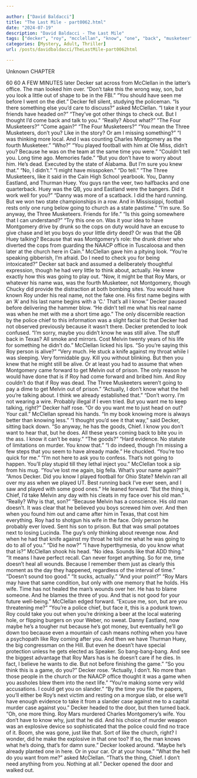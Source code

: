```yaml
---

author: ["David Baldacci"]
title: "The Last Mile - part0062.html"
date: "2024-07-19"
description: "David Baldacci - The Last Mile"
tags: ["decker", "roy", "mcclellan", "know", "one", "back", "musketeer", "like", "montgomery", "time", "going", "name", "melvin", "take", "three", "chief", "want", "man", "son", "thing", "played", "state", "huey", "church", "mar"]
categories: [Mystery, Adult, Thriller]
url: /posts/davidbaldacci/TheLastMile-part0062html

---
```



Unknown
CHAPTER
60
60
A FEW MINUTES later Decker sat across from McClellan in the latter’s office.
The man looked him over. “Don’t take this the wrong way, son, but you look a little out of shape to be in the FBI.”
“You should have seen me before I went on the diet.” Decker fell silent, studying the policeman.
“Is there something else you’d care to discuss?” asked McClellan. “I take it your friends have headed on?”
“They’ve got other things to check out. But I thought I’d come back and talk to you.”
“Really? About what?”
“The Four Musketeers?”
“Come again?”
“The Four Musketeers?”
“You mean the Three Musketeers, don’t you? Like in the story? Or am I missing something?”
“I was thinking more local. And I was counting Charles Montgomery as the fourth Musketeer.”
“Who?”
“You played football with him at Ole Miss, didn’t you? Because he was on the team at the same time you were.”
“Couldn’t tell you. Long time ago. Memories fade.”
“But you don’t have to worry about him. He’s dead. Executed by the state of Alabama. But I’m sure you knew that.”
“No, I didn’t.”
“I might have misspoken.”
“Do tell.”
“The Three Musketeers, like it said in the Cain High School yearbook. You, Danny Eastland, and Thurman Huey. You guys ran the veer, two halfbacks and one quarterback. Huey was the QB, you and Eastland were the bangers. Did it work well for you?”
“Danny was more of a scatback. I did the hard running. But we won two state championships in a row. And in Mississippi, football rests only one rung below going to church as a state pastime.”
“I’m sure. So anyway, the Three Musketeers. Friends for life.”
“Is this going somewhere that I can understand?”
“Try this one on. Was it your idea to have Montgomery drive by drunk so the cops on duty would have an excuse to give chase and let you boys do your little dirty deed? Or was that the QB Huey talking? Because that was Montgomery’s role: the drunk driver who diverted the cops from guarding the NAACP office in Tuscaloosa and then later at the church here in Cain.”
McClellan gave him a pitying look. “You’re speaking gibberish, I’m afraid. Do I need to check you for being intoxicated?”
Decker sat back and assumed a deliberately thoughtful expression, though he had very little to think about, actually. He knew exactly how this was going to play out.
“Now, it might be that Roy Mars, or whatever his name was, was the fourth Musketeer, not Montgomery, though Chucky did provide the distraction at both bombing sites. You would have known Roy under his real name, not the fake one. His first name begins with an ‘A’ and his last name begins with a ‘C.’ That’s all I know.” Decker paused before delivering the hammer blow. “He didn’t tell me what his real name was when he met with me a short time ago.”
The only discernible reaction by the police chief to this information was a slight facial tic that Decker had not observed previously because it wasn’t there.
Decker pretended to look confused. “I’m sorry, maybe you didn’t know he was still alive. The stuff back in Texas? All smoke and mirrors. Cost Melvin twenty years of his life for something he didn’t do.”
McClellan licked his lips. “So you’re saying this Roy person is alive?”
“Very much. He stuck a knife against my throat while I was sleeping. Very formidable guy. Kill you without blinking. But then you knew that he might still be alive. Or at least you had to assume that when Montgomery came forward to get Melvin out of prison. The only reason he would have done that is if Roy had come forward and bribed him. And Roy couldn’t do that if Roy was dead. The Three Muskeeters weren’t going to pay a dime to get Melvin out of prison.”
“Actually, I don’t know what the hell you’re talking about. I think we already established that.”
“Don’t worry. I’m not wearing a wire. Probably illegal if I even tried. But you want me to keep talking, right?” Decker half rose. “Or do you want me to just head on out? Your call.”
McClellan spread his hands. “In my book knowing more is always better than knowing less.”
“I thought you’d see it that way,” said Decker, sitting back down. “So anyway, he has the goods, Chief. I know you don’t want to hear that, but he does. All these years coming back to bite you in the ass. I know it can’t be easy.”
“The goods?”
“Hard evidence. No statute of limitations on murder. You know that.”
“I do indeed, though I’m missing a few steps that you seem to have already made.” He chuckled. “You’re too quick for me.”
“I’m not here to ask you to confess. That’s not going to happen. You’ll play stupid till they lethal inject you.”
McClellan took a sip from his mug. “You’ve lost me again, big fella. What’s your name again?”
“Amos Decker. Did you know I played football for Ohio State? Melvin ran all over my ass when we played UT. Best running back I’ve ever seen, and I saw and played with some good ones.” He leaned forward. “But the thing is, Chief, I’d take Melvin any day with his cleats in my face over his old man.”
“Really? Why is that, son?”
“Because Melvin has a conscience. His old man doesn’t. It was clear that he believed you boys screwed him over. And then when you found him out and came after him in Texas, that cost him everything. Roy had to shotgun his wife in the face. Only person he probably ever loved. Sent his son to prison. But that was small potatoes next to losing Lucinda. The guy’s only thinking about revenge now. And when he had that knife against my throat he told me what he was going to do to all of you.”
“Did he now?”
“I have hyperthymesia, do you know what that is?”
McClellan shook his head. “No idea. Sounds like that ADD thing.”
“It means I have perfect recall. Can never forget anything. So for me, time doesn’t heal all wounds. Because I remember them just as clearly this moment as the day they happened, regardless of the interval of time.”
“Doesn’t sound too good.”
“It sucks, actually.”
“And your point?”
“Roy Mars may have that same condition, but only with one memory that he holds. His wife. Time has not healed the man’s wounds over her. He has to blame someone. And he blames the three of you. And that is not good for your future well-being.”
McClellan edged forward. “Excuse me, son, but are you threatening me?”
“You’re a police chief, but face it, this is a podunk town. Roy could take you out when you’re drinking a beer at the local watering hole, or flipping burgers on your Weber, no sweat. Danny Eastland, now maybe he’s a tougher nut because he’s got money, but eventually he’ll go down too because even a mountain of cash means nothing when you have a psychopath like Roy coming after you. And then we have Thurman Huey, the big congressman on the Hill. But even he doesn’t have special protection unless he gets elected as Speaker. So bang-bang-bang. And see the biggest advantage that Roy Mars has is he doesn’t care if he dies. In fact, I believe he wants to die. But not before finishing the game.”
“So you think this is a game, do you?”
Decker rose. “Actually, I don’t. No more than those people in the church or the NAACP office thought it was a game when you assholes blew them into the next life.”
“You’re making some very wild accusations. I could get you on slander.”
“By the time you file the papers, you’ll either be Roy’s next victim and resting on a morgue slab, or else we’ll have enough evidence to take it from a slander case against me to a capital murder case against you.”
Decker headed to the door, but then turned back.
“Oh, one more thing. Roy Mars murdered Charles Montgomery’s wife. You don’t have to know why, just that he did. And his choice of murder weapon was an explosive device so sophisticated that the police could find no trace of it. Boom, she was gone, just like that. Sort of like the church, right? I wonder, did he make the explosive in that one too? If so, the man knows what he’s doing, that’s for damn sure.” Decker looked around. “Maybe he’s already planted one in here. Or in your car. Or at your house.”
“What the hell do you want from me?” asked McClellan.
“That’s the thing, Chief. I don’t need anything from you. Nothing at all.”
Decker opened the door and walked out.
